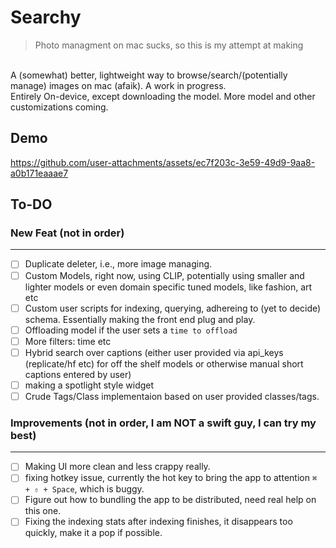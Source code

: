 # Searchy
>Photo managment on mac sucks, so this is my attempt at making
<br>
  A (somewhat) better, lightweight way to browse/search/(potentially manage) images on mac (afaik). A work in progress.
<br>
  Entirely On-device, except downloading the model. More model and other customizations coming.

## Demo
https://github.com/user-attachments/assets/ec7f203c-3e59-49d9-9aa8-a0b171eaaae7

## To-DO

### New Feat (not in order)
  ---
  - [ ] Duplicate deleter, i.e., more image managing.
  - [ ] Custom Models, right now, using CLIP, potentially using smaller and lighter models or even domain specific tuned models, like fashion, art etc
  - [ ] Custom user scripts for indexing, querying, adhereing to (yet to decide) schema. Essentially making the front end plug and play.
  - [ ] Offloading model if the user sets a  `time to offload `
  - [ ] More filters: time etc
  - [ ] Hybrid search over captions (either user provided via api_keys (replicate/hf etc) for off the shelf models or otherwise manual short captions entered by user)
  - [ ] making a spotlight style widget
  - [ ] Crude Tags/Class implementaion based on user provided classes/tags.

### Improvements (not in order, I am NOT a swift guy, I can try my best)
  ---
  - [ ] Making UI more clean and less crappy really.
  - [ ] fixing hotkey issue, currently the hot key to bring the app to attention `⌘ + ⇧ + Space`, which is buggy.
  - [ ] Figure out how to bundling the app to be distributed, need real help on this one.
  - [ ] Fixing the indexing stats after indexing finishes, it disappears too quickly, make it a pop if possible.
